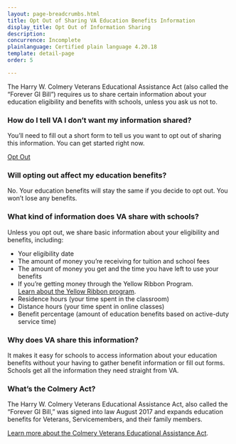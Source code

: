 ```yaml
---
layout: page-breadcrumbs.html
title: Opt Out of Sharing VA Education Benefits Information
display_title: Opt Out of Information Sharing
description: 
concurrence: Incomplete
plainlanguage: Certified plain language 4.20.18 
template: detail-page
order: 5 	

---
```



The Harry W. Colmery Veterans Educational Assistance Act (also called the “Forever GI Bill”) requires us to share certain information about your education eligibility and benefits with schools, unless you ask us not to.  

### How do I tell VA I don’t want my information shared?  

You’ll need to fill out a short form to tell us you want to opt out of sharing this information. You can get started right now.

<a class="usa-button-primary va-button-primary" href="/education/opt out/form-0993/">Opt Out</a>
  
### Will opting out affect my education benefits?

No. Your education benefits will stay the same if you decide to opt out. You won’t lose any benefits.

### What kind of information does VA share with schools?

Unless you opt out, we share basic information about your eligibility and benefits, including:
- Your eligibility date 
- The amount of money you’re receiving for tuition and school fees
- The amount of money you get and the time you have left to use your benefits
- If you’re getting money through the Yellow Ribbon Program.  
[Learn about the Yellow Ribbon program](/education/gi-bill/yellow-ribbon/).
- Residence hours (your time spent in the classroom)
- Distance hours (your time spent in online classes)
- Benefit percentage (amount of education benefits based on active-duty service time)

### Why does VA share this information?

It makes it easy for schools to access information about your education benefits without your having to gather benefit information or fill out forms. Schools get all the information they need straight from VA. 

### What’s the Colmery Act? 
The Harry W. Colmery Veterans Educational Assistance Act, also called the “Forever GI Bill,” was signed into law August 2017 and expands education benefits for Veterans, Servicemembers, and their family members.

[Learn more about the Colmery Veterans Educational Assistance Act](https://www.benefits.va.gov/GIBILL/ForeverGIBill.asp).


